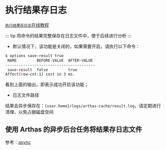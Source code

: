 # 执行结果存日志

[`执行结果存日志`在线教程](https://arthas.aliyun.com/doc/arthas-tutorials.html?language=cn&id=save-log)

::: tip
将命令的结果完整保存在日志文件中，便于后续进行分析
:::

- 默认情况下，该功能是关闭的，如果需要开启，请执行以下命令：

```bash
$ options save-result true
 NAME         BEFORE-VALUE  AFTER-VALUE
----------------------------------------
 save-result  false         true
Affect(row-cnt:1) cost in 3 ms.
```

看到上面的输出，即表示成功开启该功能；

- 日志文件路径

结果会异步保存在：`{user.home}/logs/arthas-cache/result.log`，请定期进行清理，以免占据磁盘空间

## 使用 Arthas 的异步后台任务将结果存日志文件

参考：[async](async.md)
